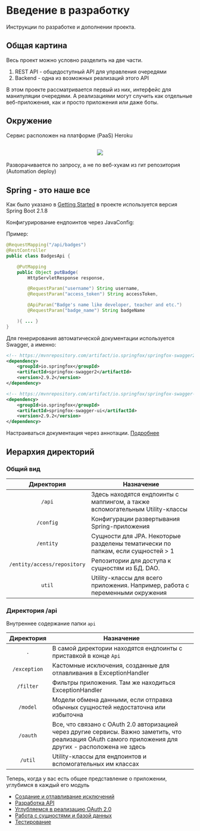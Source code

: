 # Введение в разработку

Инструкции по разработке и дополнении проекта.

## Общая картина

Весь проект можно условно разделить на две части.

1. REST API  - общедоступный API для управления очередями
2. Backend - одна из возможных реализаций этого API

В этом проекте рассматривается первый из них, интерфейс для манипуляции очередями. А реализациями могут случить как отдельные веб-приложения, как и просто приложения или даже боты.

## Окружение

Сервис расположен на платформе (PaaS) Heroku

<h2 align=center><img src="https://i.imgur.com/naipRUa.png " /> </h2>

 

Разворачивается по запросу, а не по веб-хукам из гит репозитория (Automation deploy)

## Spring - это наше все

Как было указано в [Getting Started](../GettingStarted.md) в проекте используется версия Spring Boot 2.1.8

Конфигурирование ендпоинтов через JavaConfig:

Пример:

```java
@RequestMapping("/api/badges")
@RestController
public class BadgesApi {    

    @PutMapping
    public Object putBadge(
        HttpServletResponse response,

        @RequestParam("username") String username,
        @RequestParam("access_token") String accessToken,

        @ApiParam("Badge's name like developer, teacher and etc.")
        @RequestParam("badge_name") String badgeName

    ){ ... }
}
```

Для генерирования автоматической документации используется Swagger, а именно:

```xml
<!-- https://mvnrepository.com/artifact/io.springfox/springfox-swagger2 -->
<dependency>
    <groupId>io.springfox</groupId>
    <artifactId>springfox-swagger2</artifactId>
    <version>2.9.2</version>
</dependency>

<!-- https://mvnrepository.com/artifact/io.springfox/springfox-swagger-ui -->
<dependency>
    <groupId>io.springfox</groupId>
    <artifactId>springfox-swagger-ui</artifactId>
    <version>2.9.2</version>
</dependency>
```

Настраиваться документация через аннотации. [Подробнее]( https://www.vojtechruzicka.com/documenting-spring-boot-rest-api-swagger-springfox/ )

## Иерархия директорий

### Общий вид

|         Директория          | Назначение                                                   |
| :-------------------------: | ------------------------------------------------------------ |
|           `/api`            | Здесь находятся ендпоинты с маппингом, а также вспомогательным Utility-классы |
|          `/config`          | Конфигурации развертывания Spring-приложения                 |
|          `/entity`          | Сущности для JPA. Некоторые разделены тематически по папкам, если сущностей > 1 |
| `/entity/access/repository` | Репозитории для доступа к сущностям из БД. DAO.              |
|           `util`            | Utility-классы для всего приложения. Например, работа с переменными окружения |

### Директория /api

Внутреннее содержание папки `api`

|  Директория  | Назначение                                                   |
| :----------: | ------------------------------------------------------------ |
|     `.`      | В самой директории находятся ендпоинты с приставкой в конце `Api` |
| `/exception` | Кастомные исключения, созданные для отлавливания в ExceptionHandler |
|  `/filter`   | Фильтры приложения. Там же находиться ExceptionHandler       |
|   `/model`   | Модели обмена данными, если отправка обычных сущностей недостаточна или избыточна |
|   `/oauth`   | Все, что связано с OAuth 2.0 авторизацией через другие сервисы. Важно заметить, что реализация OAuth самого приложения для других - расположена не здесь |
|   `/util`    | Utility-классы для ендпоинтов и вспомогательных им классах   |



Теперь, когда у вас есть общее представление о приложении, углубимся в каждый его модуль

* [Создание и отлавливание исключений](ExceptionHandle.md)
* [Разработка API](Endpoints.md)
* [Углубляемся в реализацию OAuth 2.0](OAuth.md)
* [Работа с сущностями и базой данных](Database.md)
* [Тестирование](Test.md)